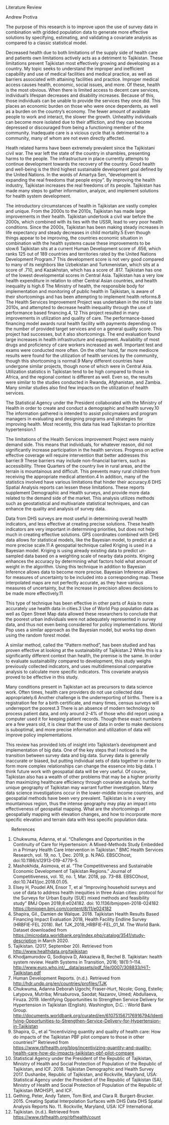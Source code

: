 Literature Review

Andrew Protiva

The purpose of this research is to improve upon the use of survey data in combination with gridded population data to generate more effective solutions by specifying, estimating, and validating a covariate analysis as compared to a classic statistical model. 

Decreased health due to both limitations of the supply side of health care and patients own limitations actively acts as a detriment to Tajikistan. These limitations prevent Tajikistan most effectively growing and developing as a country. 
My topic seeks to understand the improper and inefficient capability and use of medical facilities and medical practice, as well as barriers associated with attaining facilities and practice. Improper medical access causes health, economic, social issues, and more. Of these, health is the most obvious. When there is limited access to decent care services, individual’s lifespan decreases and disability increases. Because of this, those individuals can be unable to provide the services they once did. This places an economic burden on those who were once dependents, as well as a burden on the country’s economy. The fewer amount of available people to work and interact, the slower the growth. Unhealthy individuals can become more isolated due to their affliction, and they can become depressed or discouraged from being a functioning member of the community. Inadequate care is a vicious cycle that is detrimental to a community, many of whom are not even directly affected. 
	
Heath related harms have been extremely prevalent since the Tajikistani civil war. The war left the state of the country in shambles, presenting harms to the people. The infrastructure in place currently attempts to continue development towards the recovery of the country. Good health and well-being is the third highest sustainable development goal defined by the United Nations. In the words of Amartya Sen, “development is expanding the real freedoms that people enjoy”. By improving the health industry, Tajikistan increases the real freedoms of its people. Tajikistan has made many steps to gather information, analyze, and implement solutions for health system development. 

The introductory circumstances of health in Tajikistan are vastly complex and unique. From the 2000s to the 2010s, Tajikistan has made large improvements in their health. Tajikistan undertook a civil war before the 2000s, which combined with its ties with the USSR, lead to very poor health conditions. Since the 2000s, Tajikistan has been making steady increases in life expectancy and steady decreases in child mortality.5 Even though things appear to be improving, the countries economic situation in combination with the health systems cause these improvements to be slow.6 Tajikistan sits at a current Human Development score of .656, which ranks 125 out of 189 countries and territories rated by the United Nations Development Program.7 This development score is not very good compared to many of its neighbors like Uzbekistan and Turkmenistan, which sits at a score of .710, and Kazakhstan, which has a score of .817. Tajikistan has one of the lowest developmental scores in Central Asia. Tajikistan has a very low health expenditure in relation to other Central Asian countries, and health inequality is high.6 The Ministry of health, the responsible body for implementation and monitoring of public health in Tajikistan, is aware of their shortcomings and has been attempting to implement health reforms.8 The Health Services Improvement Project was undertaken in the mid to late 2010s, and attempted to decrease health inequality through the use of performance based financing.4, 12 This project resulted in many improvements in utilization and quality of care. The performance-based financing model awards rural health facility with payments depending on the number of provided target services and on a general quality score. This project had successes, but it also shortcomings. The end evaluation found large increases in health infrastructure and equipment. Availability of most drugs and proficiency of care workers increased as well. Important test and exams were conducted more often. On the other hand, far more mediocre results were found for the utilization of health services by the community, though this shortcoming is normal.9 Many different countries have undergone similar projects, though none of which were in Central Asia. Utilization statistics in Tajikistan tend to be high compared to those in Africa, and the regional context is different as well. Even so, the results were similar to the studies conducted in Rwanda, Afghanistan, and Zambia. Many similar studies also find few impacts on the utilization of health services. 

The Statistical Agency under the President collaborated with the Ministry of Health in order to create and conduct a demographic and health survey.10 The information gathered is intended to assist policymakers and program managers in evaluating and designing programs and strategies for improving health. Most recently, this data has lead Tajikistan to prioritize hypertension.1

The limitations of the Health Services Improvement Project were mainly demand side. This means that individuals, for whatever reason, did not significantly increase participation in the health services. Progress on active effective coverage will require intervention that better addresses this barrier.9 These barriers may include non-financial barriers, such as accessibility. Three Quarters of the country live in rural areas, and the terrain is mountainous and difficult. This prevents many rural children from receiving the appropriate medical attention.4 In addition, many of the statistics involved have various limitations that hinder their accuracy.6 DHS Spatial Analysis reports can lessen these limitations. These reports supplement Demographic and Health surveys, and provide more data related to the demand side of the market. This analysis utilizes methods such as geostatistical and multivariate statistical techniques, and can enhance the quality and analysis of survey data. 

Data from DHS surveys are most useful in determining overall health indicators, and less effective at creating precise solutions. These health indicators are very important in determining priorities, but does not help much in creating effective solutions. GPS coordinates combined with DHS data allows for statistical models, like the Bayesian model, to predict at a more precise scale.11 A geospatial technique called Kriging is used in a Bayesian model. Kriging is using already existing data to predict un-sampled data based on a weighting scale of nearby data points. Kriging enhances the accuracy by determining what factors hold what amount of weight in the algorithm. Using this technique in addition to Bayesian Inference allows data to become more precise. Bayesian Inference allows for measures of uncertainty to be included into a corresponding map. These interpolated maps are not perfectly accurate, as they have various measures of uncertainty, but the increase in precision allows decisions to be made more effectively.11

This type of technique has been effective in other parts of Asia to more accurately use health data in cities.3 Use of World Pop population data as well as Open Street Map data allowed these researchers to conclude that the poorest urban individuals were not adequately represented in survey data, and thus not even being considered for policy implementations. World Pop uses a similar approach as the Bayesian model, but works top down using the random forest model. 

A similar method, called the “Pattern method”, has been studied and has proven effective at looking at the sustainability of Tajikistan.2 While this is a significantly different context than health, the premise is the same. In order to evaluate sustainability compared to development, this study weighs previously collected indicators, and uses multidimensional comparative analysis to calculate more specific indicators. This covariate analysis proved to be effective in this study. 

Many conditions present in Tajikistan act as precursors to data science work. Often times, health care providers do not use collected data appropriately.6 Another challenge is the underreporting of births. There is a registration fee for a birth certificate, and many times, census surveys will underreport the poorest.3 There is an absence of modern technology to process patient data, and only around 2-4% of those who did report using a computer used it for keeping patient records. Though these exact numbers are a few years old, it is clear that the use of data in order to make decisions is suboptimal, and more precise information and utilization of data will improve policy implementations. 

This review has provided lots of insight into Tajikistan’s development and implementation of big data. One of the key steps that I noticed is the transition between survey data and big data. Survey data is generally inaccurate or biased, but putting individual sets of data together in order to form more complex relationships can change the essence into big data. I think future work with geospatial data will be very useful. Of course, Tajikistan also has a wealth of other problems that may be a higher priority than maximizing healthcare efficiency through covariate analysis, but the unique geography of Tajikistan may warrant further investigation. Many data science investigations occur in the lower-middle income countries, and geospatial methods have been very prevalent. Tajikistan is in a very mountainous region, thus the intense geography may play an impact into effectiveness of geospatial mapping. What are the shortcomings of geospatially mapping with elevation changes, and how to incorporate more specific elevation and terrain data with less specific population data. 

 
References

1.	Chukwuma, Adanna, et al. “Challenges and Opportunities in the Continuity of Care for Hypertension: A Mixed-Methods Study Embedded in a Primary Health Care Intervention in Tajikistan.” BMC Health Services Research, vol. 19, no. 1, Dec. 2019, p. N.PAG. EBSCOhost, doi:10.1186/s12913-019-4779-5.
2.	Mashokhida, Asimova, et al. “The Competitiveness and Sustainable Economic Development of Tajikistan Regions.” Journal of Competitiveness, vol. 10, no. 1, Mar. 2018, pp. 73–88. EBSCOhost, doi:10.7441/joc.2018.01.05.
3.	Elsey H, Poudel AN, Ensor T, et al “Improving household surveys and use of data to address health inequities in three Asian cities: protocol for the Surveys for Urban Equity (SUE) mixed methods and feasibility study” 
BMJ Open 2018;8:e024182. doi: 10.1136/bmjopen-2018-024182
https://bmjopen.bmj.com/content/8/11/e024182
4.	Shapira, Gil., Damien de Walque. 2018. Tajikistan Health Results Based Financing Impact Evaluation 2018, Health Facility Endline Survey (HRBFIE-FEL 2018). Ref. TJK_2018_HRBFIE-FEL_01_M. The World Bank. Dataset downloaded from https://microdata.worldbank.org/index.php/catalog/3541/study-description in March 2020.
5.	Tajikistan. (2017, September 20). Retrieved from http://www.healthdata.org/tajikistan
6.	Khodjamurodov G, Sodiqova D, Akkazieva B, Rechel B. Tajikistan: health system review. Health Systems in Transition, 2016; 18(1):1–114. http://www.euro.who.int/__data/assets/pdf_file/0007/308833/HiT-Tajikistan.pdf
7.	Human Development Reports. (n.d.). Retrieved from http://hdr.undp.org/en/countries/profiles/TJK
8.	Chukwuma, Adanna Deborah Ugochi; Fraser-Hurt, Nicole; Gong, Estelle; Latypova, Mutriba; Mirsaburova, Saodat; Nazarov, Umed; Abdullaeva, Firuza. 2019. Identifying Opportunities to Strengthen Service Delivery for Hypertension in Tajikistan (English). Washington, D.C. : World Bank Group. http://documents.worldbank.org/curated/en/610751567176916794/Identifying-Opportunities-to-Strengthen-Service-Delivery-for-Hypertension-in-Tajikistan
9.	Shapira, G., et al “Incentivizing quantity and quality of health care: How do impacts of the Tajikistan PBF pilot compare to those in other countries?” Retrieved from https://www.rbfhealth.org/blog/incentivizing-quantity-and-quality-health-care-how-do-impacts-tajikistan-pbf-pilot-compare
10.	Statistical Agency under the President of the Republic of Tajikistan, Ministry of Health and Social Protection of Population of the Republic of Tajikistan, and ICF. 2018. Tajikistan Demographic and Health Survey 2017. Dushanbe, Republic of Tajikistan, and Rockville, Maryland, USA: Statistical Agency under the President of the Republic of Tajikistan (SA), Ministry of Health and Social Protection of Population of the Republic of Tajikistan (MOHSP), and ICF.
11.	Gething, Peter, Andy Tatem, Tom Bird, and Clara R. Burgert-Brucker. 2015. Creating Spatial Interpolation Surfaces with DHS Data DHS Spatial Analysis Reports No. 11. Rockville, Maryland, USA: ICF International.
12.	Tajikistan. (n.d.). Retrieved from https://www.rbfhealth.org/rbfhealth/count

